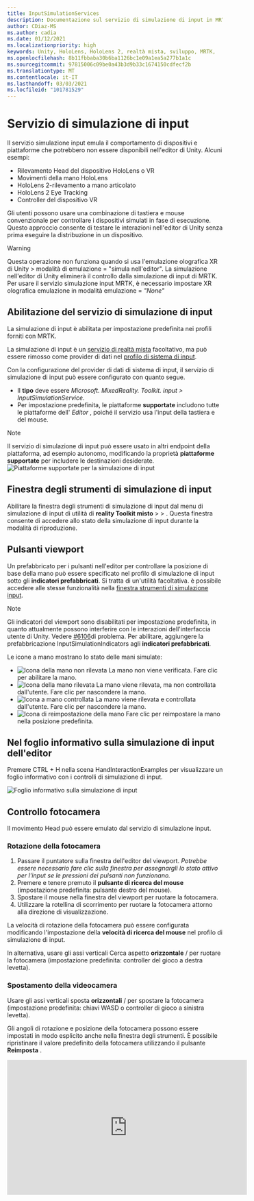 ```yaml
---
title: InputSimulationServices
description: Documentazione sul servizio di simulazione di input in MRTK
author: CDiaz-MS
ms.author: cadia
ms.date: 01/12/2021
ms.localizationpriority: high
keywords: Unity, HoloLens, HoloLens 2, realtà mista, sviluppo, MRTK,
ms.openlocfilehash: 8b11fbbaba30b6ba1126bc1e09a1ea5a277b1a1c
ms.sourcegitcommit: 97815006c09be0a43b3d9b33c1674150cdfecf2b
ms.translationtype: MT
ms.contentlocale: it-IT
ms.lasthandoff: 03/03/2021
ms.locfileid: "101781529"
---
```

# <a name="input-simulation-service"></a>Servizio di simulazione di input

Il servizio simulazione input emula il comportamento di dispositivi e piattaforme che potrebbero non essere disponibili nell'editor di Unity. Alcuni esempi:

* Rilevamento Head del dispositivo HoloLens o VR
* Movimenti della mano HoloLens
* HoloLens 2-rilevamento a mano articolato
* HoloLens 2 Eye Tracking
* Controller del dispositivo VR

Gli utenti possono usare una combinazione di tastiera e mouse convenzionale per controllare i dispositivi simulati in fase di esecuzione. Questo approccio consente di testare le interazioni nell'editor di Unity senza prima eseguire la distribuzione in un dispositivo.

> [!WARNING]
> Questa operazione non funziona quando si usa l'emulazione olografica XR di Unity > modalità di emulazione = "simula nell'editor". La simulazione nell'editor di Unity eliminerà il controllo dalla simulazione di input di MRTK. Per usare il servizio simulazione input MRTK, è necessario impostare XR olografica emulazione in modalità emulazione = *"None"*

## <a name="enabling-the-input-simulation-service"></a>Abilitazione del servizio di simulazione di input

La simulazione di input è abilitata per impostazione predefinita nei profili forniti con MRTK.

La simulazione di input è un [servizio di realtà mista](../../architecture/MixedRealityServices.md) facoltativo, ma può essere rimosso come provider di dati nel [profilo di sistema di input](../input/InputProviders.md).

Con la configurazione del provider di dati di sistema di input, il servizio di simulazione di input può essere configurato con quanto segue.

* Il **tipo** deve essere *Microsoft. MixedReality. Toolkit. input > InputSimulationService*.
* Per impostazione predefinita, le piattaforme **supportate** includono tutte le piattaforme dell' *Editor* , poiché il servizio usa l'input della tastiera e del mouse.

> [!NOTE]
> Il servizio di simulazione di input può essere usato in altri endpoint della piattaforma, ad esempio autonomo, modificando la proprietà **piattaforme supportate** per includere le destinazioni desiderate.
> ![Piattaforme supportate per la simulazione di input](../images/input-simulation/InputSimulationSupportedPlatforms.gif)

## <a name="input-simulation-tools-window"></a>Finestra degli strumenti di simulazione di input

Abilitare la finestra degli strumenti di simulazione di input dal menu di simulazione di input di utilità di **reality Toolkit misto**  >    >   . Questa finestra consente di accedere allo stato della simulazione di input durante la modalità di riproduzione.

## <a name="viewport-buttons"></a>Pulsanti viewport

Un prefabbricato per i pulsanti nell'editor per controllare la posizione di base della mano può essere specificato nel profilo di simulazione di input sotto gli **indicatori prefabbricati**. Si tratta di un'utilità facoltativa. è possibile accedere alle stesse funzionalità nella [finestra strumenti di simulazione input](#input-simulation-tools-window).

> [!NOTE]
> Gli indicatori del viewport sono disabilitati per impostazione predefinita, in quanto attualmente possono interferire con le interazioni dell'interfaccia utente di Unity. Vedere [#6106](https://github.com/microsoft/MixedRealityToolkit-Unity/issues/6106)di problema. Per abilitare, aggiungere la prefabbricazione InputSimulationIndicators agli **indicatori prefabbricati**.

Le icone a mano mostrano lo stato delle mani simulate:

* ![Icona della mano non rilevata](../images/input-simulation/MRTK_InputSimulation_HandIndicator_Untracked.png) La mano non viene verificata. Fare clic per abilitare la mano.
* ![Icona della mano rilevata](../images/input-simulation/MRTK_InputSimulation_HandIndicator_Tracked.png "Icona della mano rilevata") La mano viene rilevata, ma non controllata dall'utente. Fare clic per nascondere la mano.
* ![Icona a mano controllata](../images/input-simulation/MRTK_InputSimulation_HandIndicator_Controlled.png "Icona a mano controllata") La mano viene rilevata e controllata dall'utente. Fare clic per nascondere la mano.
* ![Icona di reimpostazione della mano](../images/input-simulation/MRTK_InputSimulation_HandIndicator_Reset.png "Icona di reimpostazione della mano") Fare clic per reimpostare la mano nella posizione predefinita.

## <a name="in-editor-input-simulation-cheat-sheet"></a>Nel foglio informativo sulla simulazione di input dell'editor

Premere CTRL + H nella scena HandInteractionExamples per visualizzare un foglio informativo con i controlli di simulazione di input.

![Foglio informativo sulla simulazione di input](https://user-images.githubusercontent.com/39840334/86066480-13637f00-ba27-11ea-8814-d222d548f684.gif)

## <a name="camera-control"></a>Controllo fotocamera

Il movimento Head può essere emulato dal servizio di simulazione input.

### <a name="rotating-the-camera"></a>Rotazione della fotocamera

1. Passare il puntatore sulla finestra dell'editor del viewport.
    *Potrebbe essere necessario fare clic sulla finestra per assegnargli lo stato attivo per l'input se le pressioni dei pulsanti non funzionano.*
1. Premere e tenere premuto il **pulsante di ricerca del mouse** (impostazione predefinita: pulsante destro del mouse).
1. Spostare il mouse nella finestra del viewport per ruotare la fotocamera.
1. Utilizzare la rotellina di scorrimento per ruotare la fotocamera attorno alla direzione di visualizzazione.

La velocità di rotazione della fotocamera può essere configurata modificando l'impostazione della **velocità di ricerca del mouse** nel profilo di simulazione di input.

In alternativa, usare gli assi verticali Cerca aspetto **orizzontale** /  per ruotare la fotocamera (impostazione predefinita: controller del gioco a destra levetta).

### <a name="moving-the-camera"></a>Spostamento della videocamera

Usare gli assi verticali sposta **orizzontali** /  per spostare la fotocamera (impostazione predefinita: chiavi WASD o controller di gioco a sinistra levetta).

Gli angoli di rotazione e posizione della fotocamera possono essere impostati in modo esplicito anche nella finestra degli strumenti. È possibile ripristinare il valore predefinito della fotocamera utilizzando il pulsante **Reimposta** .

<iframe width="560" height="315" src="https://www.youtube.com/embed/Z7L4I1ET7GU" class="center" frameborder="0" allow="accelerometer; encrypted-media; gyroscope; picture-in-picture" allowfullscreen />

## <a name="controller-simulation"></a>Simulazione del controller

La simulazione di input supporta i dispositivi controller emulati (ad esempio, i controller di movimento e le mani). Questi controller virtuali possono interagire con qualsiasi oggetto che supporti i controller normali, ad esempio pulsanti o oggetti afferrabili.

### <a name="controller-simulation-mode"></a>Modalità di simulazione del controller

Nella [finestra strumenti di simulazione input](#input-simulation-tools-window) l'impostazione della **modalità di simulazione del controller predefinita** cambia tra tre modelli di input distinti. Questa modalità predefinita può essere impostata anche nel profilo di simulazione di input.

* *Mano articolata*: simula un dispositivo mano completamente articolato con dati di posizione congiunta.

   Emula il modello di interazione HoloLens 2.

   In questa modalità le interazioni basate sul posizionamento preciso della mano o sull'uso del contatto possono essere simulate.

* *Movimenti della mano*: simula un modello a mano semplificato con tocchi aria e movimenti di base.

   Emula il [modello di interazione HoloLens](https://docs.microsoft.com/windows/mixed-reality/gestures).

   Lo stato attivo è controllato tramite il puntatore a sguardi. Il gesto del *rubinetto d'aria* viene usato per interagire con i pulsanti.

* *Motion controller*: simula un controller di movimento usato con auricolari VR che funziona in modo analogo a molte interazioni con le mani articolate.

   Emula la cuffia VR con il modello di interazione dei controller.

   I tasti trigger, Acquisisci e menu vengono simulati tramite input da tastiera e mouse.

### <a name="simulating-controller-movement"></a>Simulazione dello spostamento del controller

Premere e tenere premuto il **tasto di manipolazione del controller di sinistra/destra** (impostazione predefinita: spostamento a *sinistra* per il controller sinistro e *lo spazio* per il controller destro) per ottenere il controllo di uno dei controller. Mentre viene premuto il tasto di manipolazione, il controller verrà visualizzato nel viewport. Una volta rilasciata la chiave di manipolazione, i controller scompariranno dopo un **timeout di Hide del controller** breve.

I controller possono essere attivati e bloccati rispetto alla fotocamera nella [finestra degli strumenti di simulazione di input](#input-simulation-tools-window) o premendo la **chiave del controller di attivazione/disattivazione** (impostazione predefinita: *T* per left e *Y* per Right). Premere di nuovo il tasto di attivazione per nascondere di nuovo i controller. Per modificare i controller, è necessario che venga mantenuta la **chiave di manipolazione del controller di sinistra/destra** . Il doppio tocco della **chiave di manipolazione del controller di sinistra/destra** può anche attivare/disattivare i controller.

Il movimento del mouse sposterà il controller nel piano di visualizzazione. I controller possono essere spostati in modo più o più vicino alla fotocamera usando la **rotellina del mouse**.

Per ruotare i controller con il mouse, tenere premuto il tasto di **manipolazione del controller di sinistra/destra** (spostamento *a* *sinistra* o *spazio*) e il **pulsante ruota del controller** (impostazione predefinita: pulsante *sinistro CTRL* ), quindi spostare il mouse per ruotare il controller. La velocità di rotazione del controller può essere configurata modificando l'impostazione della **velocità di rotazione del controller del mouse** nel profilo di simulazione di input.

È anche possibile modificare la selezione host della mano nella [finestra strumenti di simulazione input](#input-simulation-tools-window), inclusa la reimpostazione delle lancette per impostazione predefinita.

### <a name="additional-profile-settings"></a>Impostazioni del profilo aggiuntive

* Il **moltiplicatore di profondità del controller** controlla la sensibilità del movimento di profondità della rotellina del mouse. Un numero maggiore accelererà lo zoom del controller.
* La **distanza del controller predefinita** è la distanza iniziale dei controller dalla fotocamera. Se si fa clic sui controller dei pulsanti di **reimpostazione** , i controller vengono posizionati a distanza.
* La **quantità di jitter del controller** aggiunge un movimento casuale ai controller. Questa funzionalità può essere usata per simulare un rilevamento del controller non accurato nel dispositivo e garantire che le interazioni funzionino correttamente con l'input rumoroso.

<iframe width="560" height="315" src="https://www.youtube.com/embed/uRYfwuqsjBQ" class="center" frameborder="0" allow="accelerometer; encrypted-media; gyroscope; picture-in-picture" allowfullscreen />

### <a name="hand-gestures"></a>Movimenti della mano

È anche possibile simulare movimenti della mano, ad esempio pizzicare, afferrare, frugare e così via.

1. Abilitare il controllo della mano usando il **tasto di manipolazione del controller sinistro/destro** (*spostamento a sinistra* o *spazio*)

2. Durante la manipolazione, premere e tenere premuto un pulsante del mouse per eseguire un movimento di mano.

È possibile eseguire il mapping di ognuno dei pulsanti del mouse per trasformare la forma mano in un movimento diverso usando le impostazioni di *movimento della mano sinistra/centrale/destra del mouse* . Il *gesto della mano predefinito* è la forma della mano quando non viene premuto alcun pulsante.

> [!NOTE]
> Il gesto del *pizzico* è l'unico gesto che esegue l'azione "Select" a questo punto.

### <a name="one-hand-manipulation"></a>Manipolazione a mano singola

1. Premere e tenere premuto il **tasto di manipolazione del controller di sinistra/destra** (*spostamento a sinistra* o *spazio*)
2. Punto all'oggetto
3. Premere il pulsante del mouse per pizzicare
4. Usare il mouse per spostare l'oggetto
5. Rilasciare il pulsante del mouse per arrestare l'interazione

<iframe width="560" height="315" src="https://www.youtube.com/embed/rM0xaHam6wM" class="center" frameborder="0" allow="accelerometer; encrypted-media; gyroscope; picture-in-picture" allowfullscreen />

### <a name="two-hand-manipulation"></a>Manipolazione a due mano

Per la modifica di oggetti con due mani allo stesso tempo, è consigliabile usare la modalità mano permanente.

1. Premere il tasto di attivazione/disattivazione (*T/Y*) per entrambe le mani.
1. Modificare una mano alla volta:
    1. Mantenere lo **spazio** per controllare la mano destra
    1. Spostare la mano nella posizione in cui si desidera ottenere l'oggetto
    1. Premere il **pulsante sinistro del mouse** per attivare il gesto del *pizzico* .
    1. Liberare **spazio** per arrestare il controllo della mano destra. La mano verrà bloccata sul posto e verrà bloccata nel movimento del *pizzico* perché non è più manipolata.
1. Ripetere il processo con l'altra parte, afferrando lo stesso oggetto in una seconda posizione.
1. Ora che entrambe le mani stanno afferrando lo stesso oggetto, è possibile spostarle per eseguire una manipolazione a due mani.

<iframe width="560" height="315" src="https://www.youtube.com/embed/Qol5OFNfN14" class="center" frameborder="0" allow="accelerometer; encrypted-media; gyroscope; picture-in-picture" allowfullscreen />

### <a name="ggv-gaze-gesture-and-voice-interaction"></a>Interazione tra GGV (sguardi, movimenti e voce)

Per impostazione predefinita, l'interazione GGV è abilitata nell'editor mentre non vi sono mani articolate presenti nella scena.

1. Ruota la fotocamera per puntare il cursore sullo sguardo all'oggetto interagibile (pulsante destro del mouse)
1. Fare clic e tenendo premuto il **pulsante sinistro del mouse** per interagire
1. Ruotare nuovamente la fotocamera per modificare l'oggetto

Per disattivare questa opzione, è possibile attivare o disattivare l'opzione *è abilitata per l'input Hand Free* all'interno del profilo di simulazione di input.

Inoltre, è possibile usare le mani simulate per l'interazione GGV

1. Abilitare la simulazione GGV cambiando la **modalità di simulazione Hand** in *movimenti* nel [profilo di simulazione di input](#enabling-the-input-simulation-service)
1. Ruota la fotocamera per puntare il cursore sullo sguardo all'oggetto interagibile (pulsante destro del mouse)
1. Mantenere lo **spazio** per controllare la mano destra
1. Fare clic e tenendo premuto il **pulsante sinistro del mouse** per interagire
1. Usare il mouse per spostare l'oggetto
1. Rilasciare il pulsante del mouse per arrestare l'interazione

<iframe width="560" height="315" src="https://www.youtube.com/embed/6841rRMdqWw" class="center" frameborder="0" allow="accelerometer; encrypted-media; gyroscope; picture-in-picture" allowfullscreen />

### <a name="motion-controller-interaction"></a>Interazione del controller di movimento

I controller di movimento simulati possono essere manipolati allo stesso modo delle mani articolate. Il modello di interazione è analogo all'interazione tra la mano articolata, mentre il trigger, il tasto di scelta rapida e i tasti di menu vengono mappati rispettivamente al *pulsante sinistro del mouse*, alla chiave *G* e *M* .

### <a name="eye-tracking"></a>Tracciamento oculare

È possibile abilitare la [simulazione di rilevamento degli occhi](../eye-tracking/EyeTracking_BasicSetup.md#simulating-eye-tracking-in-the-unity-editor) selezionando l'opzione **simula posizione occhio** nel [Profilo simulazione di input](#enabling-the-input-simulation-service). Questo non deve essere usato con le interazioni di stile GGV o Motion controller (assicurarsi che la **modalità di simulazione del controller predefinito** sia impostata su *mano articolata*).

## <a name="see-also"></a>Vedi anche

* [Profilo di sistema di input](../input/InputProviders.md).
